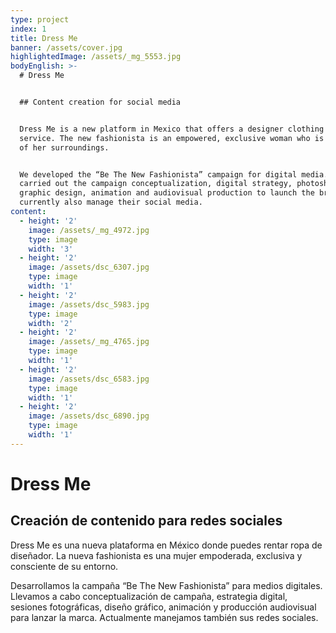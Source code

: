 ```yaml
---
type: project
index: 1
title: Dress Me
banner: /assets/cover.jpg
highlightedImage: /assets/_mg_5553.jpg
bodyEnglish: >-
  # Dress Me


  ## Content creation for social media


  Dress Me is a new platform in Mexico that offers a designer clothing rental
  service. The new fashionista is an empowered, exclusive woman who is conscious
  of her surroundings.


  We developed the “Be The New Fashionista” campaign for digital media. We
  carried out the campaign conceptualization, digital strategy, photoshoots,
  graphic design, animation and audiovisual production to launch the brand. We
  currently also manage their social media.
content:
  - height: '2'
    image: /assets/_mg_4972.jpg
    type: image
    width: '3'
  - height: '2'
    image: /assets/dsc_6307.jpg
    type: image
    width: '1'
  - height: '2'
    image: /assets/dsc_5983.jpg
    type: image
    width: '2'
  - height: '2'
    image: /assets/_mg_4765.jpg
    type: image
    width: '1'
  - height: '2'
    image: /assets/dsc_6583.jpg
    type: image
    width: '1'
  - height: '2'
    image: /assets/dsc_6890.jpg
    type: image
    width: '1'
---
```

# Dress Me

## Creación de contenido para redes sociales

Dress Me es una nueva plataforma en México donde puedes rentar ropa de diseñador. La nueva fashionista es una mujer empoderada, exclusiva y consciente de su entorno.

Desarrollamos la campaña “Be The New Fashionista” para medios digitales. Llevamos a cabo conceptualización de campaña, estrategia digital, sesiones fotográficas, diseño gráfico, animación y producción audiovisual para lanzar la marca. Actualmente manejamos también sus redes sociales.
